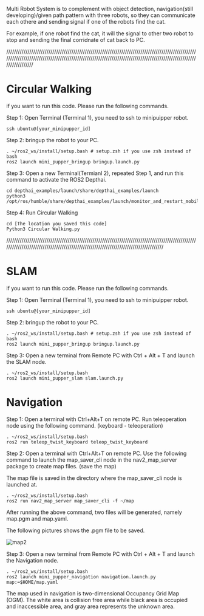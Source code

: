 Multi Robot System is to complement with object detection, navigation(still developing)/given path pattern with three robots, so they can communicate each othere and sending signal if one of the robots find the cat. 

For example, if one robot find the cat, it will the signal to other two robot to stop and sending the final corridnate of cat back to PC.

////////////////////////////////////////////////////////////////////////////////////////////////////////////////////////////////////////////////////////////////////////////////////////////////////////////////////
# Circular Walking
if you want to run this code. Please run the following commands. 

Step 1: Open Terminal (Terminal 1), you need to ssh to minipuipper robot. 
~~~
ssh ubuntu@[your_minipupper_id]
~~~

Step 2: bringup the robot to your PC.
~~~
. ~/ros2_ws/install/setup.bash # setup.zsh if you use zsh instead of bash
ros2 launch mini_pupper_bringup bringup.launch.py
~~~

Step 3: Open a new Terminal(Termianl 2), repeated Step 1, and run this command to activate the ROS2 Depthai.
~~~
cd depthai_examples/launch/share/depthai_examples/launch
python3 /opt/ros/humble/share/depthai_examples/launch/monitor_and_restart_mobile.py
~~~

Step 4: Run Circular Walking
~~~
cd [The location you saved this code]
Python3 Circular Walking.py
~~~

/////////////////////////////////////////////////////////////////////////////////////////////////////////////////////////////////////////////////////////////////////////////////////
# SLAM 
if you want to run this code. Please run the following commands. 

Step 1: Open Terminal (Terminal 1), you need to ssh to minipuipper robot. 
~~~
ssh ubuntu@[your_minipupper_id]
~~~

Step 2: bringup the robot to your PC.
~~~
. ~/ros2_ws/install/setup.bash # setup.zsh if you use zsh instead of bash
ros2 launch mini_pupper_bringup bringup.launch.py
~~~

Step 3: Open a new terminal from Remote PC with Ctrl + Alt + T and launch the SLAM node. 
~~~
. ~/ros2_ws/install/setup.bash
ros2 launch mini_pupper_slam slam.launch.py
~~~

# Navigation 
Step 1: Open a terminal with Ctrl+Alt+T on remote PC. Run teleoperation node using the following command. (keyboard - teleoperation)
~~~
. ~/ros2_ws/install/setup.bash
ros2 run teleop_twist_keyboard teleop_twist_keyboard
~~~

Step 2: Open a terminal with Ctrl+Alt+T on remote PC. Use the following command to launch the map_saver_cli node in the nav2_map_server package to create map files. (save the map)

The map file is saved in the directory where the map_saver_cli node is launched at.

~~~
. ~/ros2_ws/install/setup.bash
ros2 run nav2_map_server map_saver_cli -f ~/map
~~~

After running the above command, two files will be generated, namely map.pgm and map.yaml.

The following pictures shows the .pgm file to be saved.

![map2](https://github.com/user-attachments/assets/cefa9a20-2874-4e29-9cb4-6464db7a19bc)

Step 3: Open a new terminal from Remote PC with Ctrl + Alt + T and launch the Navigation node.
~~~
. ~/ros2_ws/install/setup.bash
ros2 launch mini_pupper_navigation navigation.launch.py map:=$HOME/map.yaml
~~~

The map used in navigation is two-dimensional Occupancy Grid Map (OGM). The white area is collision free area while black area is occupied and inaccessible area, and gray area represents the unknown area.
